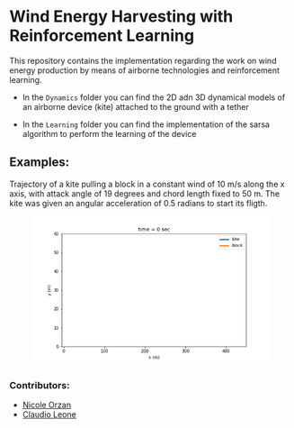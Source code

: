 # Wind Energy Harvesting with Reinforcement Learning

This repository contains the implementation regarding the work on wind energy production by means of airborne technologies and reinforcement learning.

* In the ```Dynamics``` folder you can find the 2D adn 3D dynamical models of an airborne device (kite) attached to the ground with a tether

* In the ```Learning``` folder you can find the implementation of the sarsa algorithm to perform the learning of the device

## Examples:

Trajectory of a kite pulling a block in a constant wind of 10 m/s along the x axis, with attack angle of 19 degrees and chord length fixed to 50 m. The kite was given an angular acceleration of 0.5 radians to start its fligth.

<figure>
  <img src="Images/2d_trajectory.gif" width=500px>
</figure>


### Contributors:

- [Nicole Orzan](http://github.com/nicoleorzan)
- [Claudio Leone](https://github.com/LionClaude)
